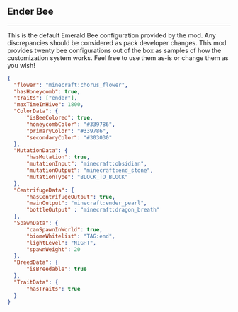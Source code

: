 ## **Ender Bee**
***
This is the default Emerald Bee configuration provided by the mod. Any discrepancies should be considered as pack developer changes. This mod provides twenty bee configurations out of the box as samples of how the customization system works. Feel free to use them as-is or change them as you wish!

```json
{  
  "flower": "minecraft:chorus_flower",  
  "hasHoneycomb": true,  
  "traits": ["ender"],  
  "maxTimeInHive": 1800,  
  "ColorData": {  
	  "isBeeColored": true,  
	  "honeycombColor": "#339786",  
	  "primaryColor": "#339786",  
	  "secondaryColor": "#303030"  
  },  
  "MutationData": {  
	  "hasMutation": true,  
	  "mutationInput": "minecraft:obsidian",  
	  "mutationOutput": "minecraft:end_stone",  
	  "mutationType": "BLOCK_TO_BLOCK"  
  },  
  "CentrifugeData": {  
	  "hasCentrifugeOutput": true,  
	  "mainOutput": "minecraft:ender_pearl",  
	  "bottleOutput" : "minecraft:dragon_breath"  
  },  
  "SpawnData": {  
	  "canSpawnInWorld": true,  
	  "biomeWhitelist": "TAG:end",  
	  "lightLevel": "NIGHT",  
	  "spawnWeight": 20  
  },  
  "BreedData": {  
	  "isBreedable": true  
  },  
  "TraitData": {  
	  "hasTraits": true  
  }  
}
```
<!--stackedit_data:
eyJoaXN0b3J5IjpbNDAwNTYzOTA4XX0=
-->
